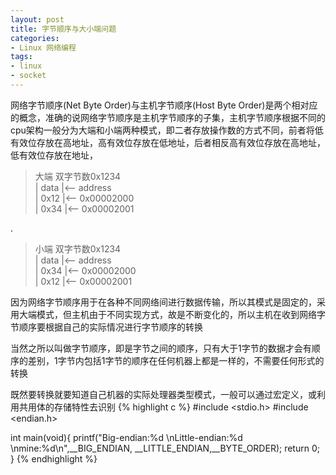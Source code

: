 ```yaml
---
layout: post
title: 字节顺序与大小端问题
categories:
- Linux 网络编程
tags:
- linux
- socket
---
```


网络字节顺序(Net Byte Order)与主机字节顺序(Host Byte Order)是两个相对应的概念，准确的说网络字节顺序是主机字节顺序的子集，主机字节顺序根据不同的cpu架构一般分为大端和小端两种模式，即二者存放操作数的方式不同，前者将低有效位存放在高地址，高有效位存放在低地址，后者相反高有效位存放在高地址，低有效位存放在地址，
> 大端 双字节数0x1234   
        | data |<-- address   
        | 0x12 |<-- 0x00002000  
        | 0x34 |<-- 0x00002001   
 
.
> 小端 双字节数0x1234   
        | data |<-- address  
        | 0x34 |<-- 0x00002000  
        | 0x12 |<-- 0x00002001   
        
因为网络字节顺序用于在各种不同网络间进行数据传输，所以其模式是固定的，采用大端模式，但主机由于不同实现方式，故是不断变化的，所以主机在收到网络字节顺序要根据自己的实际情况进行字节顺序的转换

当然之所以叫做字节顺序，即是字节之间的顺序，只有大于1字节的数据才会有顺序的差别，1字节内包括1字节的顺序在任何机器上都是一样的，不需要任何形式的转换

既然要转换就要知道自己机器的实际处理器类型模式，一般可以通过宏定义，或利用共用体的存储特性去识别
{% highlight c %}
#include <stdio.h>
#include <endian.h>

int main(void){
	printf("Big-endian:%d \nLittle-endian:%d \nmine:%d\n",__BIG_ENDIAN,
									__LITTLE_ENDIAN,__BYTE_ORDER);
	return 0;
}
{% endhighlight %}
